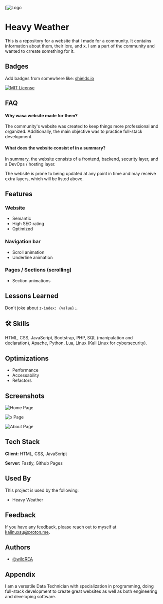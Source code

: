 [![Logo](https://cdn.discordapp.com/attachments/691961394987532311/1299153463640330281/image2.png?ex=671c2a72&is=671ad8f2&hm=c60389a369391ef10106e26c9dc848e5ace7d0fb704fc118ec36d11f7a0a76ee&)
# Heavy Weather

This is a repository for a website that I made for a community. It contains information about them, their lore, and x. I am a part of the community and wanted to crreate something for it.
## Badges

Add badges from somewhere like: [shields.io](https://shields.io/)

[![MIT License](https://img.shields.io/badge/License-MIT-green.svg)](https://choosealicense.com/licenses/mit/)
## FAQ

#### Why wasa website made for them?

The community's website was created to keep things more professional and organized. Additionally, the main objective was to practice full-stack development.

#### What does the website consist of in a summary?

In summary, the website consists of a frontend, backend, security layer, and a DevOps / hosting layer.

The website is prone to being updated at any point in time and may receive extra layers, which will be listed above.
## Features

### Website
- Semantic
- High SEO rating
- Optimized

### Navigation bar
- Scroll animation
- Underline animation

### Pages / Sections (scrolling)
- Section animations
## Lessons Learned

Don't joke about ``z-index: {value};``.
## 🛠 Skills
HTML, CSS, JavaScript, Bootstrap, PHP, SQL (manipulation and declaration), Apache, Python, Lua, Linux (Kali Linux for cybersecurity).
## Optimizations

- Performance
- Accessability
- Refactors
## Screenshots

![Home Page](https://via.placeholder.com/468x300?text=App+Screenshot+Here)

![x Page](https://via.placeholder.com/468x300?text=App+Screenshot+Here)

![About Page](https://via.placeholder.com/468x300?text=App+Screenshot+Here)
## Tech Stack

**Client:** HTML, CSS, JavaScript

**Server:** Fastly, Github Pages


## Used By

This project is used by the following:

- Heavy Weather

## Feedback

If you have any feedback, please reach out to myself at kalinuxsu@proton.me.


## Authors

- [@wildREA](https://www.github.com/wildREA)


## Appendix

I am a versatile Data Technician with specialization in programming, doing full-stack development to create great websites as well as both engineering and developing software.
